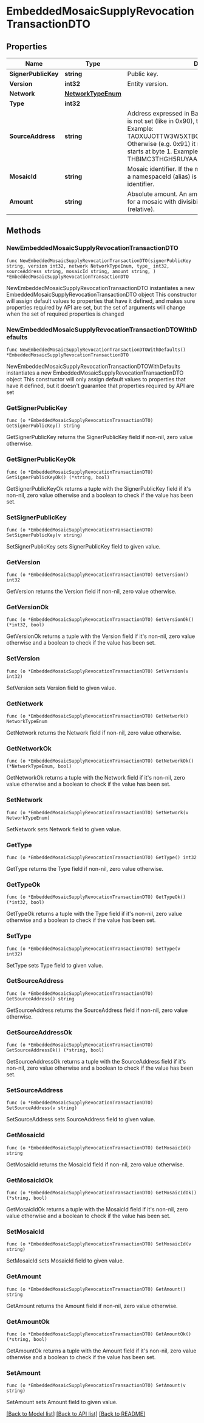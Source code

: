 # EmbeddedMosaicSupplyRevocationTransactionDTO

## Properties

Name | Type | Description | Notes
------------ | ------------- | ------------- | -------------
**SignerPublicKey** | **string** | Public key. | 
**Version** | **int32** | Entity version. | 
**Network** | [**NetworkTypeEnum**](NetworkTypeEnum.md) |  | 
**Type** | **int32** |  | 
**SourceAddress** | **string** | Address expressed in Base32 format. If the bit 0 of byte 0 is not set (like in 0x90), then it is a regular address. Example: TAOXUJOTTW3W5XTBQMQEX3SQNA6MCUVGXLXR3TA.  Otherwise (e.g. 0x91) it represents a namespace id which starts at byte 1. Example: THBIMC3THGH5RUYAAAAAAAAAAAAAAAAAAAAAAAA  | 
**MosaicId** | **string** | Mosaic identifier. If the most significant bit of byte 0 is set, a namespaceId (alias) is used instead of the real mosaic identifier.  | 
**Amount** | **string** | Absolute amount. An amount of 123456789 (absolute) for a mosaic with divisibility 6 means 123.456789 (relative). | 

## Methods

### NewEmbeddedMosaicSupplyRevocationTransactionDTO

`func NewEmbeddedMosaicSupplyRevocationTransactionDTO(signerPublicKey string, version int32, network NetworkTypeEnum, type_ int32, sourceAddress string, mosaicId string, amount string, ) *EmbeddedMosaicSupplyRevocationTransactionDTO`

NewEmbeddedMosaicSupplyRevocationTransactionDTO instantiates a new EmbeddedMosaicSupplyRevocationTransactionDTO object
This constructor will assign default values to properties that have it defined,
and makes sure properties required by API are set, but the set of arguments
will change when the set of required properties is changed

### NewEmbeddedMosaicSupplyRevocationTransactionDTOWithDefaults

`func NewEmbeddedMosaicSupplyRevocationTransactionDTOWithDefaults() *EmbeddedMosaicSupplyRevocationTransactionDTO`

NewEmbeddedMosaicSupplyRevocationTransactionDTOWithDefaults instantiates a new EmbeddedMosaicSupplyRevocationTransactionDTO object
This constructor will only assign default values to properties that have it defined,
but it doesn't guarantee that properties required by API are set

### GetSignerPublicKey

`func (o *EmbeddedMosaicSupplyRevocationTransactionDTO) GetSignerPublicKey() string`

GetSignerPublicKey returns the SignerPublicKey field if non-nil, zero value otherwise.

### GetSignerPublicKeyOk

`func (o *EmbeddedMosaicSupplyRevocationTransactionDTO) GetSignerPublicKeyOk() (*string, bool)`

GetSignerPublicKeyOk returns a tuple with the SignerPublicKey field if it's non-nil, zero value otherwise
and a boolean to check if the value has been set.

### SetSignerPublicKey

`func (o *EmbeddedMosaicSupplyRevocationTransactionDTO) SetSignerPublicKey(v string)`

SetSignerPublicKey sets SignerPublicKey field to given value.


### GetVersion

`func (o *EmbeddedMosaicSupplyRevocationTransactionDTO) GetVersion() int32`

GetVersion returns the Version field if non-nil, zero value otherwise.

### GetVersionOk

`func (o *EmbeddedMosaicSupplyRevocationTransactionDTO) GetVersionOk() (*int32, bool)`

GetVersionOk returns a tuple with the Version field if it's non-nil, zero value otherwise
and a boolean to check if the value has been set.

### SetVersion

`func (o *EmbeddedMosaicSupplyRevocationTransactionDTO) SetVersion(v int32)`

SetVersion sets Version field to given value.


### GetNetwork

`func (o *EmbeddedMosaicSupplyRevocationTransactionDTO) GetNetwork() NetworkTypeEnum`

GetNetwork returns the Network field if non-nil, zero value otherwise.

### GetNetworkOk

`func (o *EmbeddedMosaicSupplyRevocationTransactionDTO) GetNetworkOk() (*NetworkTypeEnum, bool)`

GetNetworkOk returns a tuple with the Network field if it's non-nil, zero value otherwise
and a boolean to check if the value has been set.

### SetNetwork

`func (o *EmbeddedMosaicSupplyRevocationTransactionDTO) SetNetwork(v NetworkTypeEnum)`

SetNetwork sets Network field to given value.


### GetType

`func (o *EmbeddedMosaicSupplyRevocationTransactionDTO) GetType() int32`

GetType returns the Type field if non-nil, zero value otherwise.

### GetTypeOk

`func (o *EmbeddedMosaicSupplyRevocationTransactionDTO) GetTypeOk() (*int32, bool)`

GetTypeOk returns a tuple with the Type field if it's non-nil, zero value otherwise
and a boolean to check if the value has been set.

### SetType

`func (o *EmbeddedMosaicSupplyRevocationTransactionDTO) SetType(v int32)`

SetType sets Type field to given value.


### GetSourceAddress

`func (o *EmbeddedMosaicSupplyRevocationTransactionDTO) GetSourceAddress() string`

GetSourceAddress returns the SourceAddress field if non-nil, zero value otherwise.

### GetSourceAddressOk

`func (o *EmbeddedMosaicSupplyRevocationTransactionDTO) GetSourceAddressOk() (*string, bool)`

GetSourceAddressOk returns a tuple with the SourceAddress field if it's non-nil, zero value otherwise
and a boolean to check if the value has been set.

### SetSourceAddress

`func (o *EmbeddedMosaicSupplyRevocationTransactionDTO) SetSourceAddress(v string)`

SetSourceAddress sets SourceAddress field to given value.


### GetMosaicId

`func (o *EmbeddedMosaicSupplyRevocationTransactionDTO) GetMosaicId() string`

GetMosaicId returns the MosaicId field if non-nil, zero value otherwise.

### GetMosaicIdOk

`func (o *EmbeddedMosaicSupplyRevocationTransactionDTO) GetMosaicIdOk() (*string, bool)`

GetMosaicIdOk returns a tuple with the MosaicId field if it's non-nil, zero value otherwise
and a boolean to check if the value has been set.

### SetMosaicId

`func (o *EmbeddedMosaicSupplyRevocationTransactionDTO) SetMosaicId(v string)`

SetMosaicId sets MosaicId field to given value.


### GetAmount

`func (o *EmbeddedMosaicSupplyRevocationTransactionDTO) GetAmount() string`

GetAmount returns the Amount field if non-nil, zero value otherwise.

### GetAmountOk

`func (o *EmbeddedMosaicSupplyRevocationTransactionDTO) GetAmountOk() (*string, bool)`

GetAmountOk returns a tuple with the Amount field if it's non-nil, zero value otherwise
and a boolean to check if the value has been set.

### SetAmount

`func (o *EmbeddedMosaicSupplyRevocationTransactionDTO) SetAmount(v string)`

SetAmount sets Amount field to given value.



[[Back to Model list]](../README.md#documentation-for-models) [[Back to API list]](../README.md#documentation-for-api-endpoints) [[Back to README]](../README.md)


